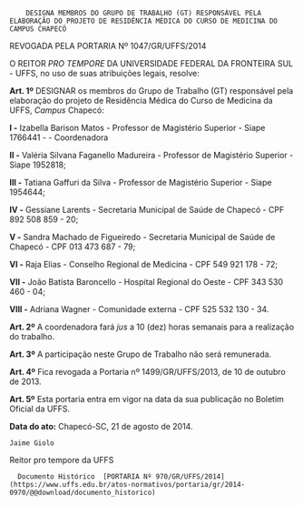         DESIGNA MEMBROS DO GRUPO DE TRABALHO (GT) RESPONSÁVEL PELA ELABORAÇÃO DO PROJETO DE RESIDÊNCIA MÉDICA DO CURSO DE MEDICINA DO CAMPUS CHAPECÓ  

REVOGADA PELA PORTARIA Nº 1047/GR/UFFS/2014

 O REITOR *PRO TEMPORE* DA UNIVERSIDADE FEDERAL DA FRONTEIRA SUL - UFFS, no uso de suas atribuições legais, resolve:

 **Art. 1º** DESIGNAR os membros do Grupo de Trabalho (GT) responsável pela elaboração do projeto de Residência Médica do Curso de Medicina da UFFS, *Campus* Chapecó:

 **I -** Izabella Barison Matos - Professor de Magistério Superior - Siape 1766441 - - Coordenadora

 **II -** Valéria Silvana Faganello Madureira - Professor de Magistério Superior - Siape 1952818;

 **III -** Tatiana Gaffuri da Silva - Professor de Magistério Superior - Siape 1954644;

 **IV -** Gessiane Larents - Secretaria Municipal de Saúde de Chapecó - CPF 892 508 859 - 20;

 **V -** Sandra Machado de Figueiredo - Secretaria Municipal de Saúde de Chapecó - CPF 013 473 687 - 79;

 **VI -** Raja Elias - Conselho Regional de Medicina - CPF 549 921 178 - 72;

 **VII -** João Batista Baroncello - Hospital Regional do Oeste - CPF 343 530 460 - 04;

 **VIII -** Adriana Wagner - Comunidade externa - CPF 525 532 130 - 34.

 **Art. 2º** A coordenadora fará *jus* a 10 (dez) horas semanais para a realização do trabalho.

 **Art. 3º** A participação neste Grupo de Trabalho não será remunerada.

 **Art. 4º** Fica revogada a Portaria nº 1499/GR/UFFS/2013, de 10 de outubro de 2013.

 **Art. 5º** Esta portaria entra em vigor na data da sua publicação no Boletim Oficial da UFFS.

  

   **Data do ato:** Chapecó-SC, 21 de agosto de 2014.   
 

    Jaime Giolo   
 Reitor pro tempore da UFFS 

      Documento Histórico  [PORTARIA Nº 970/GR/UFFS/2014](https://www.uffs.edu.br/atos-normativos/portaria/gr/2014-0970/@@download/documento_historico)     
      